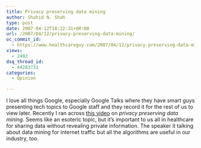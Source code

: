 ```yaml
---
title: Privacy preserving data mining
author: Shahid N. Shah
type: post
date: 2007-04-12T18:22:31+00:00
url: /2007/04/12/privacy-preserving-data-mining/
oc_commit_id:
  - https://www.healthcareguy.com/2007/04/12/privacy-preserving-data-mining/1478769121
views:
  - 2492
dsq_thread_id:
  - 44283731
categories:
  - Opinion

---
```

I love all things Google, especially Google Talks where they have smart guys presenting tech topics to Google staff and they record it for the rest of us to view later. Recently I ran across [this video][1] on _privacy preserving data mining_. Seems like an esoteric topic, but it&#8217;s important to us all in healthcare for sharing data without revealing private information. The speaker it talking about data mining for internet traffic but all the algorithms are useful in our industry, too.

 [1]: http://video.google.ca/videoplay?docid=2543830020407543872